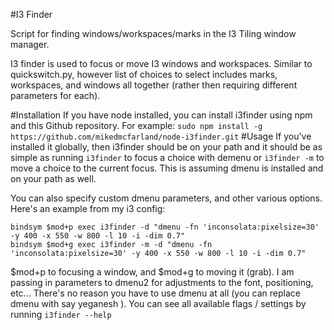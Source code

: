 #I3 Finder

Script for finding windows/workspaces/marks in the I3 Tiling window manager.

I3 finder is used to focus or move I3 windows and workspaces.
Similar to quickswitch.py, however list of choices to select includes 
marks, workspaces, and windows all together (rather then requiring different parameters for each).

#Installation
If you have node installed, you can install i3finder using npm and this Github repository. For example:
`sudo npm install -g https://github.com/mikedmcfarland/node-i3finder.git`
#Usage
If you've installed it globally, then i3finder should be on your path and it should be as simple as running
`i3finder` to focus a choice with demenu or `i3finder -m` to move a choice to the current focus. This is assuming
dmenu is installed and on your path as well.


You can also specify custom dmenu parameters, and other various options. Here's an example from my i3 config:
```
bindsym $mod+p exec i3finder -d "dmenu -fn 'inconsolata:pixelsize=30' -y 400 -x 550 -w 800 -l 10 -i -dim 0.7"
bindsym $mod+g exec i3finder -m -d "dmenu -fn 'inconsolata:pixelsize=30' -y 400 -x 550 -w 800 -l 10 -i -dim 0.7" 
```
$mod+p to focusing a window, and $mod+g to moving it (grab). I am passing in parameters to dmenu2 for adjustments to the font, positioning, etc...
There's no reason you have to use dmenu at all (you can replace dmenu with say yeganesh ).
 You can see all available flags / settings by running
`i3finder --help`	 